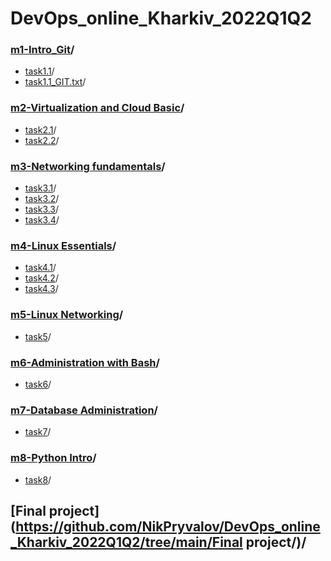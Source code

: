 # DevOps_online_Kharkiv_2022Q1Q2
### [m1-Intro_Git](https://github.com/NikPryvalov/DevOps_online_Kharkiv_2022Q1Q2/tree/main/m1)/
  - [task1.1](https://github.com/NikPryvalov/DevOps_online_Kharkiv_2022Q1Q2/tree/main/m1/task1.1)/
  - [task1.1_GIT.txt](https://github.com/NikPryvalov/DevOps_online_Kharkiv_2022Q1Q2/blob/main/m1/task1.1_GIT.txt)/
### [m2-Virtualization and Cloud Basic](https://github.com/NikPryvalov/DevOps_online_Kharkiv_2022Q1Q2/tree/main/m2)/
  - [task2.1](https://github.com/NikPryvalov/DevOps_online_Kharkiv_2022Q1Q2/tree/main/m2/task2.1)/
  - [task2.2](https://github.com/NikPryvalov/DevOps_online_Kharkiv_2022Q1Q2/tree/main/m2/task2.2)/
### [m3-Networking fundamentals](https://github.com/NikPryvalov/DevOps_online_Kharkiv_2022Q1Q2/tree/main/m3)/
  - [task3.1](https://github.com/NikPryvalov/DevOps_online_Kharkiv_2022Q1Q2/tree/main/m3/task3.1)/
  - [task3.2](https://github.com/NikPryvalov/DevOps_online_Kharkiv_2022Q1Q2/tree/main/m3/task3.2)/
  - [task3.3](https://github.com/NikPryvalov/DevOps_online_Kharkiv_2022Q1Q2/tree/main/m3/task3.3)/
  - [task3.4](https://github.com/NikPryvalov/DevOps_online_Kharkiv_2022Q1Q2/tree/main/m3/task3.4)/
### [m4-Linux Essentials](https://github.com/NikPryvalov/DevOps_online_Kharkiv_2022Q1Q2/tree/main/m4)/
 - [task4.1](https://github.com/NikPryvalov/DevOps_online_Kharkiv_2022Q1Q2/tree/main/m4/task4.1)/
 - [task4.2](https://github.com/NikPryvalov/DevOps_online_Kharkiv_2022Q1Q2/tree/main/m4/task4.2)/
 - [task4.3](https://github.com/NikPryvalov/DevOps_online_Kharkiv_2022Q1Q2/tree/main/m4/task4.3)/
### [m5-Linux Networking](https://github.com/NikPryvalov/DevOps_online_Kharkiv_2022Q1Q2/tree/main/m5)/
- [task5](https://github.com/NikPryvalov/DevOps_online_Kharkiv_2022Q1Q2/tree/main/m5/README.md)/
### [m6-Administration with Bash](https://github.com/NikPryvalov/DevOps_online_Kharkiv_2022Q1Q2/tree/main/m6)/
- [task6](https://github.com/NikPryvalov/DevOps_online_Kharkiv_2022Q1Q2/tree/main/m6/README.md)/
### [m7-Database Administration](https://github.com/NikPryvalov/DevOps_online_Kharkiv_2022Q1Q2/tree/main/m7)/
- [task7](https://github.com/NikPryvalov/DevOps_online_Kharkiv_2022Q1Q2/tree/main/m7/README.md)/
### [m8-Python Intro](https://github.com/NikPryvalov/DevOps_online_Kharkiv_2022Q1Q2/tree/main/m8)/
- [task8](https://github.com/NikPryvalov/DevOps_online_Kharkiv_2022Q1Q2/tree/main/m8/README.md)/
## [Final project](https://github.com/NikPryvalov/DevOps_online_Kharkiv_2022Q1Q2/tree/main/Final project/)/

